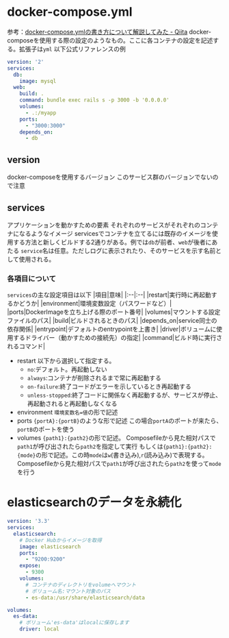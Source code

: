 # docker-compose.yml
参考：[docker-compose.ymlの書き方について解説してみた - Qiita](https://qiita.com/yuta-ushijima/items/d3d98177e1b28f736f04)
docker-composeを使用する際の設定のようなもの。ここに各コンテナの設定を記述する。拡張子は`yml`
以下公式リファレンスの例
```yml
version: '2'
services:
  db:
    image: mysql
  web:
    build: .
    command: bundle exec rails s -p 3000 -b '0.0.0.0'
    volumes:
      - .:/myapp
    ports:
      - "3000:3000"
    depends_on:
      - db
```
## version
docker-composeを使用するバージョン
このサービス群のバージョンでないので注意

## services
アプリケーションを動かすための要素
それぞれのサービスがそれぞれのコンテナになるようなイメージ
servicesでコンテナを立てるには既存のイメージを使用する方法と新しくビルドする2通りがある。例では`db`が前者、`web`が後者にあたる
`service`名は任意。ただしログに表示されたり、そのサービスを示す名前として使用される。

### 各項目について
`services`の主な設定項目は以下
|項目|意味|
|:--|:--|
|restart|実行時に再起動するかどうか|
|environment|環境変数設定（パスワードなど）|
|ports|DockerImageを立ち上げる際のポート番号|
|volumes|マウントする設定ファイルのパス|
|build|ビルドされるときのパス|
|depends_on|service同士の依存関係|
|entrypoint|デフォルトのentrypointを上書き|
|driver|ボリュームに使用するドライバー（動かすための接続先）の指定|
|command|ビルド時に実行されるコマンド|
* restart
以下から選択して指定する。
  * `no`:デフォルト。再起動しない
  * `always`:コンテナが削除されるまで常に再起動する
  * `on-failure`:終了コードがエラーを示しているとき再起動する
  * `unless-stopped`:終了コードに関係なく再起動するが、サービスが停止、再起動されると再起動しなくなる
* environment
`環境変数名=値`の形で記述
* ports
`{portA}:{portB}`のような形で記述
この場合`portA`のポートが来たら、`portB`のポートを使う
* volumes
`{path1}:{path2}`の形で記述。
Composefileから見た相対パスで`path1`が呼び出されたら`path2`を指定して実行
もしくは`{path1}:{path2}:{mode}`の形で記述。この時`mode`は`w`(書き込み),`r`(読み込み)で表現する。
Composefileから見た相対パスで`path1`が呼び出されたら`path2`を使って`mode`を行う

# elasticsearchのデータを永続化
```yml
version: '3.3'
services:
  elasticsearch:
    # Docker Hubからイメージを取得
    image: elasticsearch
    ports:
      - "9200:9200"
    expose:
      - 9300
    volumes:
      # コンテナのディレクトリをvolumeへマウント
      # ボリューム名:マウント対象のパス
      - es-data:/usr/share/elasticsearch/data

volumes:
  es-data:
    # ボリューム'es-data'はlocalに保存します
    driver: local
```